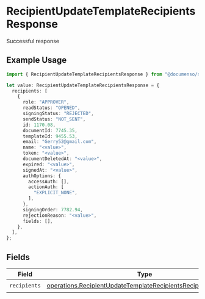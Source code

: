 # RecipientUpdateTemplateRecipientsResponse

Successful response

## Example Usage

```typescript
import { RecipientUpdateTemplateRecipientsResponse } from "@documenso/sdk-typescript/models/operations";

let value: RecipientUpdateTemplateRecipientsResponse = {
  recipients: [
    {
      role: "APPROVER",
      readStatus: "OPENED",
      signingStatus: "REJECTED",
      sendStatus: "NOT_SENT",
      id: 1170.08,
      documentId: 7745.35,
      templateId: 9455.53,
      email: "Gerry52@gmail.com",
      name: "<value>",
      token: "<value>",
      documentDeletedAt: "<value>",
      expired: "<value>",
      signedAt: "<value>",
      authOptions: {
        accessAuth: [],
        actionAuth: [
          "EXPLICIT_NONE",
        ],
      },
      signingOrder: 7782.94,
      rejectionReason: "<value>",
      fields: [],
    },
  ],
};
```

## Fields

| Field                                                                                                                                            | Type                                                                                                                                             | Required                                                                                                                                         | Description                                                                                                                                      |
| ------------------------------------------------------------------------------------------------------------------------------------------------ | ------------------------------------------------------------------------------------------------------------------------------------------------ | ------------------------------------------------------------------------------------------------------------------------------------------------ | ------------------------------------------------------------------------------------------------------------------------------------------------ |
| `recipients`                                                                                                                                     | [operations.RecipientUpdateTemplateRecipientsRecipientResponse](../../models/operations/recipientupdatetemplaterecipientsrecipientresponse.md)[] | :heavy_check_mark:                                                                                                                               | N/A                                                                                                                                              |